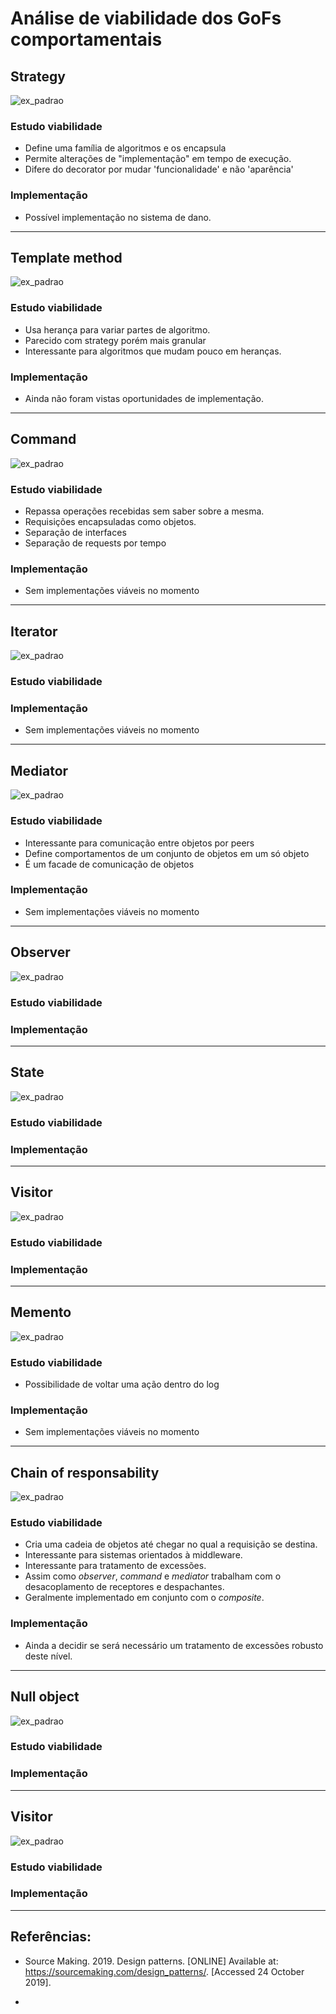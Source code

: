 # Análise de viabilidade dos GoFs comportamentais

## Strategy
![ex_padrao](https://sourcemaking.com/files/v2/content/patterns/Strategy1.png)

### Estudo viabilidade
- Define uma família de algoritmos e os encapsula
- Permite alterações de "implementação" em tempo de execução.
- Difere do decorator por mudar 'funcionalidade' e não 'aparência'

### Implementação
- Possível implementação no sistema de dano.

---


## Template method
![ex_padrao](https://sourcemaking.com/files/v2/content/patterns/Template_Method.png)

### Estudo viabilidade
- Usa herança para variar partes de algoritmo.
- Parecido com strategy porém mais granular
- Interessante para algoritmos que mudam pouco em heranças.

### Implementação
- Ainda não foram vistas oportunidades de implementação.

---


## Command
![ex_padrao](https://sourcemaking.com/files/v2/content/patterns/Command.png)

### Estudo viabilidade
- Repassa operações recebidas sem saber sobre a mesma.
- Requisições encapsuladas como objetos.
- Separação de interfaces
- Separação de requests por tempo

### Implementação
- Sem implementações viáveis no momento

---


## Iterator
![ex_padrao](https://sourcemaking.com/files/v2/content/patterns/Iterator.png)

### Estudo viabilidade

### Implementação
- Sem implementações viáveis no momento

---


## Mediator
![ex_padrao](https://sourcemaking.com/files/v2/content/patterns/Mediator___1.png)

### Estudo viabilidade
- Interessante para comunicação entre objetos por peers
- Define comportamentos de um conjunto de objetos em um só objeto
- É um facade de comunicação de objetos

### Implementação
- Sem implementações viáveis no momento

---


## Observer
![ex_padrao](https://sourcemaking.com/files/v2/content/patterns/Observer.png)

### Estudo viabilidade

### Implementação

---


## State
![ex_padrao](https://sourcemaking.com/files/v2/content/patterns/State1.png)

### Estudo viabilidade

### Implementação

---


## Visitor
![ex_padrao](https://sourcemaking.com/files/v2/content/patterns/Visitor1.png)

### Estudo viabilidade

### Implementação

---


## Memento
![ex_padrao](https://sourcemaking.com/files/v2/content/patterns/Memento.png)

### Estudo viabilidade
- Possibilidade de voltar uma ação dentro do log
### Implementação
- Sem implementações viáveis no momento
---


## Chain of responsability
![ex_padrao](https://sourcemaking.com/files/v2/content/patterns/Chain_of_responsibility__.png)

### Estudo viabilidade
- Cria uma cadeia de objetos até chegar no qual a requisição se destina.
- Interessante para sistemas orientados à middleware.
- Interessante para tratamento de excessões.
- Assim como _observer_, _command_ e _mediator_ trabalham com o desacoplamento de receptores e despachantes.
- Geralmente implementado em conjunto com o _composite_.

### Implementação
- Ainda a decidir se será necessário um tratamento de excessões robusto deste nível.

---


## Null object
![ex_padrao](https://sourcemaking.com/files/v2/content/patterns/Null_Object1.png)

### Estudo viabilidade

### Implementação

---


## Visitor
![ex_padrao](https://sourcemaking.com/files/v2/content/patterns/Visitor1.png)

### Estudo viabilidade


### Implementação


---


## Referências:
- Source Making. 2019. Design patterns. [ONLINE] Available at: https://sourcemaking.com/design_patterns/. [Accessed 24 October 2019].

- 

